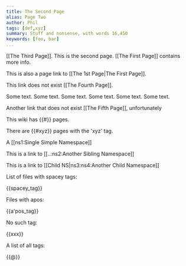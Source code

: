 ```yaml
---
title: The Second Page
alias: Page Two
author: Phil
tags: [def,xyz]
summary: Stuff and nonsense, with words 16,450
keywords: [foo, bar]
...
```


[[The Third Page]]. This is the second page. [[The First Page]] contains more info.

This is also a page link to [[The 1st Page|The First Page]].

This link does not exist [[The Fourth Page]].

Some text. Some text. Some text. Some text. Some text. Some text.

Another link that does not exist [[The Fifth Page]], unfortunately

This wiki has {{#}} pages.

There are {{#xyz}} pages with the 'xyz' tag.

A [[ns1:Single Simple Namespace]]

This is a link to [[..:ns2:Another Sibling Namespace]]

This is a link to [[Child NS|ns3:ns4:Another Child Namespace]]

List of files with spacey tags:

{{spacey_tag}}

Files with apos:

{{a'pos_tag}}

No such tag:

{{xxx}}

A list of all tags:

{{@}}
